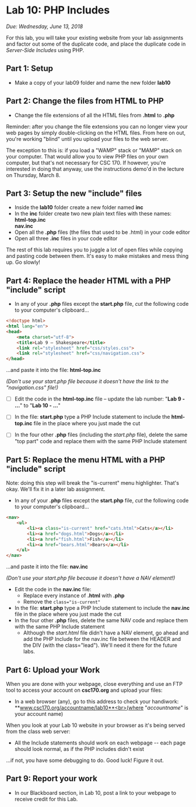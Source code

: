 # Lab 10: PHP Includes
*Due: Wednesday, June 13, 2018*

For this lab, you will take your existing website from your lab assignments and factor out some of the duplicate code, and place the duplicate code in *Server-Side Includes* using PHP.

## Part 1: Setup

- Make a copy of your lab09 folder and name the new folder **lab10**

## Part 2: Change the files from HTML to PHP

- Change the file extensions of all the HTML files from **.html** to **.php**

Reminder: after you change the file extensions you can no longer view your web pages by simply double-clicking on the HTML files. From here on out, you're working "blind" until you upload your files to the web server. 

The exception to this is: if you load a "WAMP" stack or "MAMP" stack on your computer.  That would allow you to view PHP files on your own computer, but that's not necessary for CSC 170.  If however, you're interested in doing that anyway, use the instructions demo'd in the lecture on Thursday, March 8.

## Part 3: Setup the new "include" files

- Inside the **lab10** folder create a new folder named **inc**
- In the **inc** folder create two new plain text files with these names:<br>
  **html-top.inc**<br>
  **nav.inc**
- Open all the **.php** files (the files that used to be .html) in your code editor
- Open all three **.inc** files in your code editor

The rest of this lab requires you to juggle a lot of open files while copying and pasting code between them. It's easy to make mistakes and mess thing up. Go slowly!

## Part 4: Replace the header HTML with a PHP "include" script

- In any of your **.php** files except the **start.php** file, *cut* the following code to your computer's clipboard...

```html
<!doctype html>
<html lang="en">
<head>
	<meta charset="utf-8">
	<title>Lab 9 – Shakespeare</title>
	<link rel="stylesheet" href="css/styles.css">  
	<link rel="stylesheet" href="css/navigation.css">
</head>
```

...and paste it into the file: **html-top.inc**

*(Don't use your start.php file because it doesn't have the link to the "navigation.css" file!)*

- [ ] Edit the code in the **html-top.inc** file – update the lab number: "**Lab 9 - ...**" to "**Lab 10 - ...**"

- [ ] In the file: **start.php** type a PHP Include statement to include the **html-top.inc** file in the place where you just made the cut

- [ ] In the four other **.php** files (including the *start.php* file), delete the same "top part" code and replace them with the same PHP Include statement

## Part 5: Replace the menu HTML with a PHP "include" script

Note: doing this step will break the "is-current" menu highlighter. That's okay. We'll fix it in a later lab assignment.

- In any of your **.php** files except the **start.php** file, *cut* the following code to your computer's clipboard...

```html
<nav>
	<ul>
		<li><a class="is-current" href="cats.html">Cats</a></li>
		<li><a href="dogs.html">Dogs</a></li>
		<li><a href="fish.html">Fish</a></li>
		<li><a href="bears.html">Bears</a></li>
	</ul>
</nav>
```

...and paste it into the file: **nav.inc**

*(Don't use your start.php file because it doesn't have a NAV element!)*

- Edit the code in the **nav.inc** file: 
  - Replace every instance of **.html** with **.php**
  - Remove the `class="is-current"`
- In the file: **start.php** type a PHP Include statement to include the **nav.inc** file in the place where you just made the cut
- In the four other **.php** files, delete the same NAV code and replace them with the same PHP Include statement
  - Although the *start.html* file didn't have a NAV element, go ahead and add the PHP Include for the nav.inc file between the HEADER and the DIV (with the class="lead").  We'll need it there for the future labs.

## Part 6: Upload your Work

When you are done with your webpage, close everything and use an FTP tool to access your account on **csc170.org** and upload your files:

- In a web browser (any), go to this address to check your handiwork:<br> **www.csc170.org/accountname/lab10**<br>(where "*accountname*" is your account name)

When you look at your Lab 10 website in your browser as it's being served from the class web server:

- All the Include statements should work on each webpage -- each page should look normal, as if the PHP includes didn't exist

...if not, you have some debugging to do. Good luck! Figure it out.

## Part 9: Report your work

- In our Blackboard section, in Lab 10, post a link to your webpage to receive credit for this Lab.